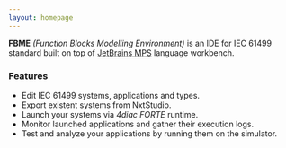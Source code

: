 ```yaml
---
layout: homepage
---
```


**FBME** _(Function Blocks Modelling Environment)_ is an IDE for IEC 61499 standard built on top of
[JetBrains MPS](https://www.jetbrains.com/mps) language workbench.

### Features

* Edit IEC 61499 systems, applications and types.
* Export existent systems from NxtStudio.
* Launch your systems via _4diac FORTE_ runtime.
* Monitor launched applications and gather their execution logs.
* Test and analyze your applications by running them on the simulator.